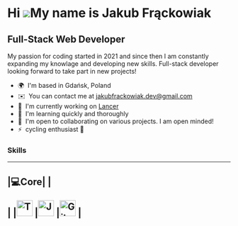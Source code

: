 Hi ![](https://user-images.githubusercontent.com/18350557/176309783-0785949b-9127-417c-8b55-ab5a4333674e.gif)My name is Jakub Frąckowiak
========================================================================================================================================

Full-Stack Web Developer
------------------------

My passion for coding started in 2021 and since then I am constantly expanding my knowlage and developing new skills. Full-stack developer looking forward to take part in new projects!

*   🌍  I'm based in Gdańsk, Poland
*   ✉️  You can contact me at [jakubfrackowiak.dev@gmail.com](mailto:jakubfrackowiak.dev@gmail.com)
*   🚀  I'm currently working on [Lancer](http://lancer.co.uk)
*   🧠  I'm learning quickly and thoroughly
*   🤝  I'm open to collaborating on various projects. I am open minded!
*   ⚡  cycling enthusiast 🚴

  ### Skills 
------------------------
|💻Core|
|<p align="left">|
|<a href="https://www.typescriptlang.org/" target="_blank" rel="noreferrer"><img src="https://raw.githubusercontent.com/danielcranney/readme-|generator/main/public/icons/skills/typescript-colored.svg" width="36" height="36" alt="TypeScript" /></a>
|<a href="https://developer.mozilla.org/en-US/docs/Web/JavaScript" target="_blank" rel="noreferrer"><img src="https://raw.githubusercontent.com/danielcranney/readme-|generator/main/public/icons/skills/javascript-colored.svg" width="36" height="36" alt="JavaScript" /></a>
|<a href="https://git-scm.com/" target="_blank" rel="noreferrer"><img src="https://raw.githubusercontent.com/danielcranney/readme-generator/main/public/icons/skills/git-|colored.svg" width="36" height="36" alt="Git" /></a>
|</p>
------------------------
